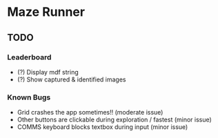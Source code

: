 # Maze Runner 

## TODO

### Leaderboard 

- (?) Display mdf string
- (?) Show captured & identified images

### Known Bugs

- Grid crashes the app sometimes!! (moderate issue)
- Other buttons are clickable during exploration / fastest (minor issue)
- COMMS keyboard blocks textbox during input (minor issue)
